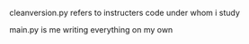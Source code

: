 cleanversion.py refers to instructers code under whom i study

main.py is me writing everything on my own 


